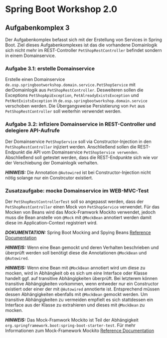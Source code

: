 # Spring Boot Workshop 2.0

## Aufgabenkomplex 3

Der Aufgabenkomplex befasst sich mit der Erstellung von Services in Spring Boot.
Ziel dieses Aufgabenkomplexes ist das die vorhandene Domainlogik sich nicht mehr im REST-Controller `PetShopRestController` befindet sondern in einem Domainservice.

### Aufgabe 3.1: erstelle Domainservice

Erstelle einen Domainservice `de.osp.springbootworkshop.domain.service.PetShopService` mit derDomainlogik aus `PetShopRestController`.
Desweiteren sollen die Exceptions `PetShopApiException`, `PetAlreadyExistsException` und `PetNotExistsException` in `de.osp.springbootworkshop.domain.service` verschoben werden.
Die Übergangsweise Persistierung von `Pet` aus `PetShopRestController` soll weiterhin verwendet werden.


### Aufgabe 3.2: infiziere Domainservice in REST-Controller und delegiere API-Aufrufe

Der Domainservice `PetShopService` soll via Constructor-Injection in den `PetShopRestController` injiziert werden. Anschließend sollen die REST-Endpunkt die API vom Domainservice
`PetShopService verwenden`. Abschließend soll getestet werden, dass die REST-Endpunkte sich wie vor der Verschiebung der Domainlogik verhalten.

**_HINWEIS:_** Die Annotation `@Autowired` ist bei Constructor-Injection nicht nötig solange nur ein Constrcutor existiert.


### Zusatzaufgabe: mocke Domainservice im WEB-MVC-Test

Der `PetShopRestControllerTest` soll so angepasst werden, dass der `PetShopRestController` einen Mock von `PetShopService` verwendet. Für das Mocken von Beans wird das
Mock-Framwork Mockito verwendet, jedoch muss die Bean anstelle von `@Mock` mit `@MockBean` annotiert werden damit diese im Application-Context registriert wird.

**_DOKUMENTATION:_** Spring Boot Mocking and Spying Beans
[Reference Documentation](https://docs.spring.io/spring-boot/docs/current/reference/html/boot-features-testing.html#boot-features-testing-spring-boot-applications-mocking-beans)

**_HINWEIS:_** Wenn eine Bean gemockt und deren Verhalten beschrieben und überprüft werden soll benötigt diese die Annotationen `@MockBean` und `@Autowired`.

**_HINWEIS:_** Wenn eine Bean mit `@MockBean` annotiert wird um diese zu mocken, wird in Abhängkeit ob es sich um eine Interface oder Klasse handelt ggf. auf transitive
Abhängigkeiten überprüft. Bei letzterem können transitive Abhängigkeiten vorkommen, wenn entweder nur ein Constructor existiert oder einer der mit `@Autowired` annotierte ist.
Entsprechend müssen dessen Abhängigkeiten ebenfalls mit `@MockBean` gemockt werden. Um transitive Abhängigkeiten zu vermeiden empfielt es sich stattdessen ein Interface aus der
Klasse zu extrahieren und dieses mit `@MockBean` zu mocken.

**_HINWEIS:_** Das Mock-Framwork Mockito ist Teil der Abhängigkeit `org.springframework.boot:spring-boot-starter-test`. Für mehr Informationen zum Mock-Framework Mockito
[Reference Documentation](https://site.mockito.org/)
